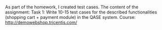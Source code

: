 As part of the homework, I created test cases. The content of the assignment:
Task 1: 
Write 10-15 test cases for the described functionalities (shopping cart + payment module) in the QASE system.
Course: http://demowebshop.tricentis.com/

